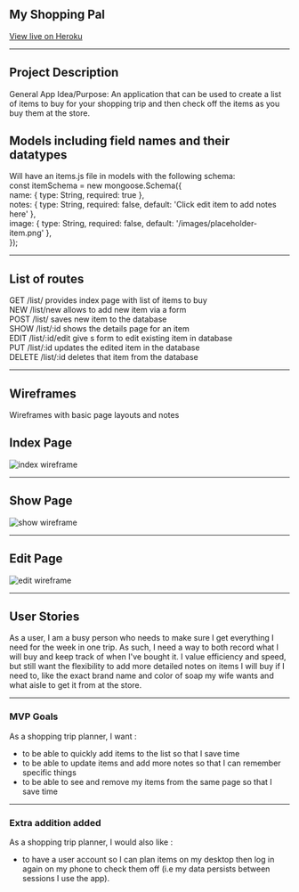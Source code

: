 ## My Shopping Pal
[View live on Heroku](https://my-shopping-pal.herokuapp.com/)

<hr>

## Project Description
General App Idea/Purpose: An application that can be used to create a list of items to buy for your shopping trip and then check off the items as you buy them at the store. 
<br />

## Models including field names and their datatypes
Will have an items.js file in models with the following schema: <br />
 const itemSchema = new mongoose.Schema({ <br />
	name:  { type: String, required: true }, <br />
	notes: { type: String, required: false, default: 'Click edit item to add notes here' }, <br />
	image: { type: String, required: false, default: '/images/placeholder-item.png' }, <br />
}); <br />

<hr>

 ## List of routes
 GET /list/ provides index page with list of items to buy <br /> 
 NEW /list/new allows to add new item via a form <br />
 POST /list/ saves new item to the database <br />
 SHOW /list/:id shows the details page for an item <br />
 EDIT /list/:id/edit give s form to edit existing item in database <br />
 PUT /list/:id updates the edited item in the database <br />
 DELETE /list/:id deletes that item from the database <br />

<hr>

## Wireframes
 Wireframes with basic page layouts and notes<br />

## Index Page
![index wireframe](https://media.git.generalassemb.ly/user/42170/files/4ec1de22-ecc7-46ae-b3ff-821e024d8e54)

<hr>

## Show Page
![show wireframe](https://media.git.generalassemb.ly/user/42170/files/fdbbc291-2ecc-44e3-88e3-a391f5f242c6)

<hr>

## Edit Page
![edit wireframe](https://media.git.generalassemb.ly/user/42170/files/e6e488d9-fc1f-48ca-9082-19bb47e3b714)

<hr>

## User Stories
As a user, I am a busy person who needs to make sure I get everything I need for the week in one trip. As such, I need a way to both record what I will buy and keep track of when I've bought it. I value efficiency and speed, but still want the flexibility to add more detailed notes on items I will buy if I need to, like the exact brand name and color of soap my wife wants and what aisle to get it from at the store.

<hr>

### MVP Goals
As a shopping trip planner, I want : 
- to be able to quickly add items to the list so that I save time
- to be able to update items and add more notes so that I can remember specific things
- to be able to see and remove my items from the same page so that I save time

<hr>

### Extra addition added
As a shopping trip planner, I would also like : 
- to have a user account so I can plan items on my desktop then log in again on my phone to check them off (i.e my data persists between sessions I use the app).
